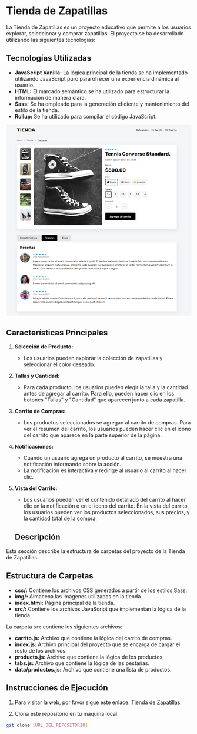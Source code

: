 # Tienda de Zapatillas

La Tienda de Zapatillas es un proyecto educativo que permite a los usuarios explorar, seleccionar y comprar zapatillas. El proyecto se ha desarrollado utilizando las siguientes tecnologías:

## Tecnologías Utilizadas

- **JavaScript Vanilla:** La lógica principal de la tienda se ha implementado utilizando JavaScript puro para ofrecer una experiencia dinámica al usuario.
- **HTML:** El marcado semántico se ha utilizado para estructurar la información de manera clara.
- **Sass:** Se ha empleado para la generación eficiente y mantenimiento del estilo de la tienda.
- **Rollup:** Se ha utilizado para compilar el código JavaScript.

![Imagen de La home](img/Captura%20de%20pantalla%20tienda.png)

## Características Principales

1. **Selección de Producto:**

   - Los usuarios pueden explorar la colección de zapatillas y seleccionar el color deseado.

2. **Tallas y Cantidad:**

   - Para cada producto, los usuarios pueden elegir la talla y la cantidad antes de agregar al carrito. Para ello, pueden hacer clic en los botones "Tallas" y "Cantidad" que aparecen junto a cada zapatilla.

3. **Carrito de Compras:**

   - Los productos seleccionados se agregan al carrito de compras. Para ver el resumen del carrito, los usuarios pueden hacer clic en el icono del carrito que aparece en la parte superior de la página.

4. **Notificaciones:**

   - Cuando un usuario agrega un producto al carrito, se muestra una notificación informando sobre la acción.
   - La notificación es interactiva y redirige al usuario al carrito al hacer clic.

5. **Vista del Carrito:**
   - Los usuarios pueden ver el contenido detallado del carrito al hacer clic en la notificación o en el icono del carrito. En la vista del carrito, los usuarios pueden ver los productos seleccionados, sus precios, y la cantidad total de la compra.

   ## Descripción

Esta sección describe la estructura de carpetas del proyecto de la Tienda de Zapatillas.

## Estructura de Carpetas

- **css/:** Contiene los archivos CSS generados a partir de los estilos Sass.
- **img/:** Almacena las imágenes utilizadas en la tienda.
- **index.html:** Página principal de la tienda.
- **src/:** Contiene los archivos JavaScript que implementan la lógica de la tienda.

La carpeta `src` contiene los siguientes archivos:

* **carrito.js:** Archivo que contiene la lógica del carrito de compras.
* **index.js:** Archivo principal del proyecto que se encarga de cargar el resto de los archivos.
* **producto.js:** Archivo que contiene la lógica de los productos.
* **tabs.js:** Archivo que contiene la lógica de las pestañas.
* **data/productos.js:** Archivo que contiene una lista de productos.

## Instrucciones de Ejecución

1. Para visitar la web, por favor sigue este enlace: [Tienda de Zapatillas](https://github.com/tu-usuario/Tienda-de-Zapatillas)

2. Clona este repositorio en tu máquina local.

```bash
git clone [URL_DEL_REPOSITORIO]

```
